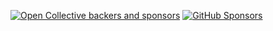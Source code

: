 [![Open Collective backers and sponsors](https://img.shields.io/opencollective/all/golangci-lint?logo=opencollective&style=for-the-badge)](https://opencollective.com/golangci-lint)
[![GitHub Sponsors](https://img.shields.io/badge/GitHub-Sponsor-blue?style=for-the-badge)](https://github.com/sponsors/ldez)
